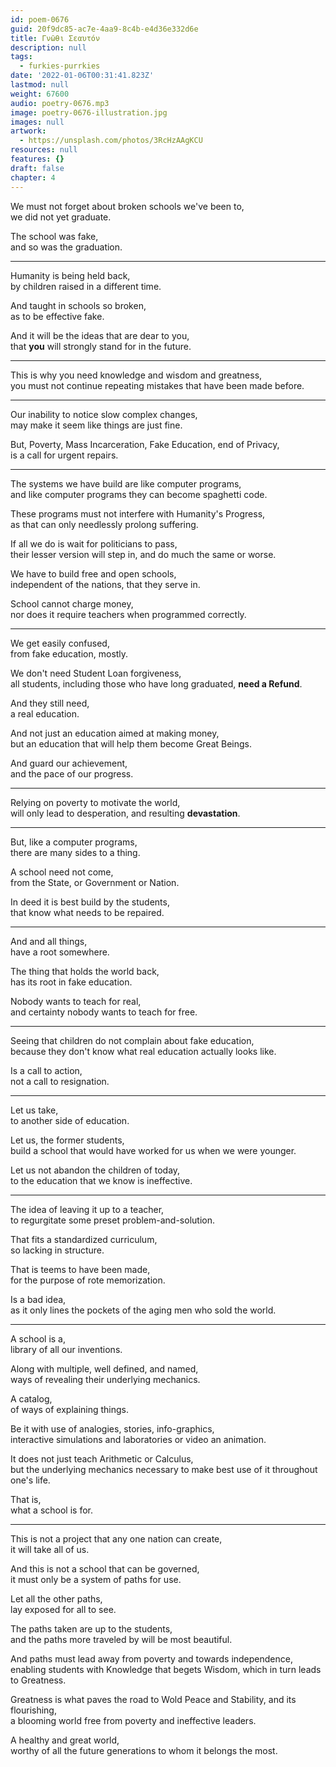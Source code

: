 ```yaml
---
id: poem-0676
guid: 20f9dc85-ac7e-4aa9-8c4b-e4d36e332d6e
title: Γνῶθι Σεαυτόν
description: null
tags:
  - furkies-purrkies
date: '2022-01-06T00:31:41.823Z'
lastmod: null
weight: 67600
audio: poetry-0676.mp3
image: poetry-0676-illustration.jpg
images: null
artwork:
  - https://unsplash.com/photos/3RcHzAAgKCU
resources: null
features: {}
draft: false
chapter: 4
---
```


We must not forget about broken schools we've been to,\
we did not yet graduate.

The school was fake,\
and so was the graduation.

---

Humanity is being held back,\
by children raised in a different time.

And taught in schools so broken,\
as to be effective fake.

And it will be the ideas that are dear to you,\
that **you** will strongly stand for in the future.

---

This is why you need knowledge and wisdom and greatness,\
you must not continue repeating mistakes that have been made before.

---

Our inability to notice slow complex changes,\
may make it seem like things are just fine.

But, Poverty, Mass Incarceration, Fake Education, end of Privacy,\
is a call for urgent repairs.

---

The systems we have build are like computer programs,\
and like computer programs they can become spaghetti code.

These programs must not interfere with Humanity's Progress,\
as that can only needlessly prolong suffering.

If all we do is wait for politicians to pass,\
their lesser version will step in, and do much the same or worse.

We have to build free and open schools,\
independent of the nations, that they serve in.

School cannot charge money,\
nor does it require teachers when programmed correctly.

---

We get easily confused,\
from fake education, mostly.

We don't need Student Loan forgiveness,\
all students, including those who have long graduated, **need a Refund**.

And they still need,\
a real education.

And not just an education aimed at making money,\
but an education that will help them become Great Beings.

And guard our achievement,\
and the pace of our progress.

---

Relying on poverty to motivate the world,\
will only lead to desperation, and resulting **devastation**.

---

But, like a computer programs,\
there are many sides to a thing.

A school need not come,\
from the State, or Government or Nation.

In deed it is best build by the students,\
that know what needs to be repaired.

---

And and all things,\
have a root somewhere.

The thing that holds the world back,\
has its root in fake education.

Nobody wants to teach for real,\
and certainty nobody wants to teach for free.

---

Seeing that children do not complain about fake education,\
because they don't know what real education actually looks like.

Is a call to action,\
not a call to resignation.

---

Let us take,\
to another side of education.

Let us, the former students,\
build a school that would have worked for us when we were younger.

Let us not abandon the children of today,\
to the education that we know is ineffective.

---

The idea of leaving it up to a teacher,\
to regurgitate some preset problem-and-solution.

That fits a standardized curriculum,\
so lacking in structure.

That is teems to have been made,\
for the purpose of rote memorization.

Is a bad idea,\
as it only lines the pockets of the aging men who sold the world.

---

A school is a,\
library of all our inventions.

Along with multiple, well defined, and named,\
ways of revealing their underlying mechanics.

A catalog,\
of ways of explaining things.

Be it with use of analogies, stories, info-graphics,\
interactive simulations and laboratories or video an animation.

It does not just teach Arithmetic or Calculus,\
but the underlying mechanics necessary to make best use of it throughout one's life.

That is,\
what a school is for.

---

This is not a project that any one nation can create,\
it will take all of us.

And this is not a school that can be governed,\
it must only be a system of paths for use.

Let all the other paths,\
lay exposed for all to see.

The paths taken are up to the students,\
and the paths more traveled by will be most beautiful.

And paths must lead away from poverty and towards independence,\
enabling students with Knowledge that begets Wisdom, which in turn leads to Greatness.

Greatness is what paves the road to Wold Peace and Stability, and its flourishing,\
a blooming world free from poverty and ineffective leaders.

A healthy and great world,\
worthy of all the future generations to whom it belongs the most.
